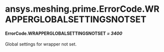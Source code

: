 <a id="ansys-meshing-prime-errorcode-wrapperglobalsettingsnotset"></a>

# ansys.meshing.prime.ErrorCode.WRAPPERGLOBALSETTINGSNOTSET

<a id="ansys.meshing.prime.ErrorCode.WRAPPERGLOBALSETTINGSNOTSET"></a>

#### ErrorCode.WRAPPERGLOBALSETTINGSNOTSET *= 3400*

Global settings for wrapper not set.

<!-- !! processed by numpydoc !! -->
